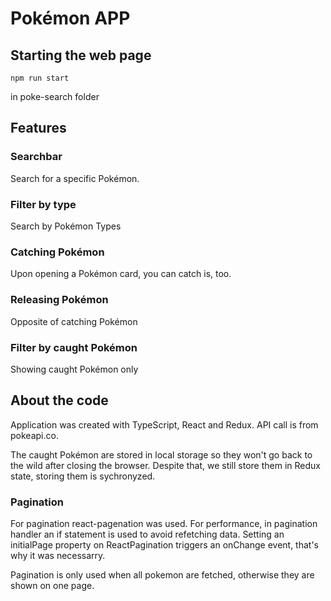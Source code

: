# Pokémon APP

## Starting the web page

```
npm run start
```

in poke-search folder

## Features

### Searchbar

Search for a specific Pokémon.

### Filter by type

Search by Pokémon Types

### Catching Pokémon

Upon opening a Pokémon card, you can catch is, too.

### Releasing Pokémon

Opposite of catching Pokémon

### Filter by caught Pokémon

Showing caught Pokémon only

## About the code

Application was created with TypeScript, React and Redux.
API call is from pokeapi.co.

The caught Pokémon are stored in local storage so they won't go back to the wild after closing the browser. Despite that, we still store them in Redux state, storing them is sychronyzed.

### Pagination

For pagination react-pagenation was used. For performance, in pagination handler an if statement is used to avoid refetching data. Setting an initialPage property on ReactPagination triggers an onChange event, that's why it was necessarry.

Pagination is only used when all pokemon are fetched, otherwise they are shown on one page.
